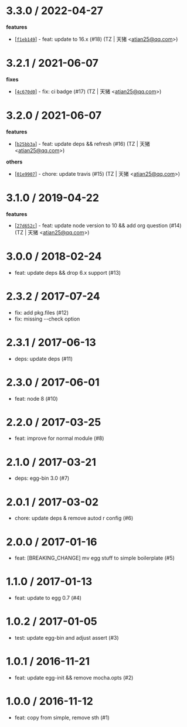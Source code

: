 
3.3.0 / 2022-04-27
==================

**features**
  * [[`f1eb149`](http://github.com/eggjs/egg-boilerplate-empty/commit/f1eb149819d284e8d9700093190ca3b9c5bbdf76)] - feat: update to 16.x (#18) (TZ | 天猪 <<atian25@qq.com>>)

3.2.1 / 2021-06-07
==================

**fixes**
  * [[`4c670d0`](http://github.com/eggjs/egg-boilerplate-empty/commit/4c670d0c653f40fb22efdd94fe80ba3754c3c1e3)] - fix: ci badge (#17) (TZ | 天猪 <<atian25@qq.com>>)

3.2.0 / 2021-06-07
==================

**features**
  * [[`b25bb3a`](http://github.com/eggjs/egg-boilerplate-empty/commit/b25bb3a18af83322ad6c104c8066a95fc30df642)] - feat: update deps && refresh (#16) (TZ | 天猪 <<atian25@qq.com>>)

**others**
  * [[`01e9907`](http://github.com/eggjs/egg-boilerplate-empty/commit/01e99079fddabc480aa1d848e58423824806d2c5)] - chore: update travis (#15) (TZ | 天猪 <<atian25@qq.com>>)

3.1.0 / 2019-04-22
==================

**features**
  * [[`27d652c`](http://github.com/eggjs/egg-boilerplate-empty/commit/27d652c51116cbb2cec37bafb2f8f913599e252b)] - feat: update node version to 10 && add org question (#14) (TZ | 天猪 <<atian25@qq.com>>)

3.0.0 / 2018-02-24
==================

  * feat: update deps && drop 6.x support (#13)

2.3.2 / 2017-07-24
==================

  * fix: add pkg.files (#12)
  * fix: missing --check option

2.3.1 / 2017-06-13
==================

  * deps: update deps (#11)

2.3.0 / 2017-06-01
==================

  * feat: node 8 (#10)

2.2.0 / 2017-03-25
==================

  * feat: improve for normal module (#8)

2.1.0 / 2017-03-21
==================

  * deps: egg-bin 3.0 (#7)

2.0.1 / 2017-03-02
==================

  * chore: update deps & remove autod r config (#6)

2.0.0 / 2017-01-16
==================

  * feat: [BREAKING_CHANGE] mv egg stuff to simple boilerplate (#5)

1.1.0 / 2017-01-13
==================

  * feat: update to egg 0.7 (#4)

1.0.2 / 2017-01-05
==================

  * test: update egg-bin and adjust assert (#3)

1.0.1 / 2016-11-21
==================

  * feat: update egg-init && remove mocha.opts (#2)

1.0.0 / 2016-11-12
==================

  * feat: copy from simple, remove sth (#1)
